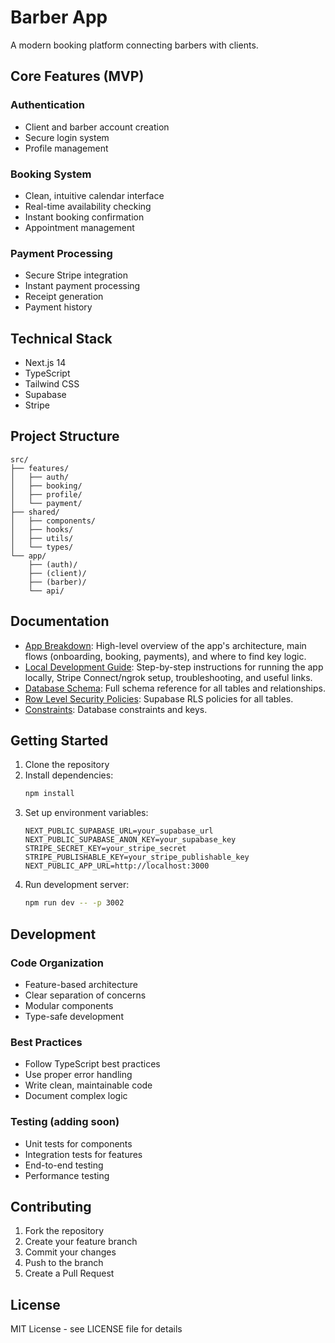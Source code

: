 # Barber App

A modern booking platform connecting barbers with clients.

## Core Features (MVP)

### Authentication
- Client and barber account creation
- Secure login system
- Profile management

### Booking System
- Clean, intuitive calendar interface
- Real-time availability checking
- Instant booking confirmation
- Appointment management

### Payment Processing
- Secure Stripe integration
- Instant payment processing
- Receipt generation
- Payment history

## Technical Stack
- Next.js 14
- TypeScript
- Tailwind CSS
- Supabase
- Stripe

## Project Structure
```
src/
├── features/
│   ├── auth/
│   ├── booking/
│   ├── profile/
│   └── payment/
├── shared/
│   ├── components/
│   ├── hooks/
│   ├── utils/
│   └── types/
└── app/
    ├── (auth)/
    ├── (client)/
    ├── (barber)/
    └── api/
```

## Documentation

- [App Breakdown](docs/APP_BREAKDOWN.md): High-level overview of the app's architecture, main flows (onboarding, booking, payments), and where to find key logic.
- [Local Development Guide](docs/LOCAL_DEVELOPMENT.md): Step-by-step instructions for running the app locally, Stripe Connect/ngrok setup, troubleshooting, and useful links.
- [Database Schema](docs/database/database-schema.txt): Full schema reference for all tables and relationships.
- [Row Level Security Policies](docs/database/rowlevelsecurity.txt): Supabase RLS policies for all tables.
- [Constraints](docs/database/constraints.txt): Database constraints and keys.

## Getting Started

1. Clone the repository
2. Install dependencies:
   ```bash
   npm install
   ```
3. Set up environment variables:
   ```env
   NEXT_PUBLIC_SUPABASE_URL=your_supabase_url
   NEXT_PUBLIC_SUPABASE_ANON_KEY=your_supabase_key
   STRIPE_SECRET_KEY=your_stripe_secret
   STRIPE_PUBLISHABLE_KEY=your_stripe_publishable_key
   NEXT_PUBLIC_APP_URL=http://localhost:3000
   ```
4. Run development server:
   ```bash
   npm run dev -- -p 3002
   ```

## Development

### Code Organization
- Feature-based architecture
- Clear separation of concerns
- Modular components
- Type-safe development

### Best Practices
- Follow TypeScript best practices
- Use proper error handling
- Write clean, maintainable code
- Document complex logic

### Testing (adding soon)
- Unit tests for components
- Integration tests for features
- End-to-end testing
- Performance testing

## Contributing
1. Fork the repository
2. Create your feature branch
3. Commit your changes
4. Push to the branch
5. Create a Pull Request

## License
MIT License - see LICENSE file for details 
